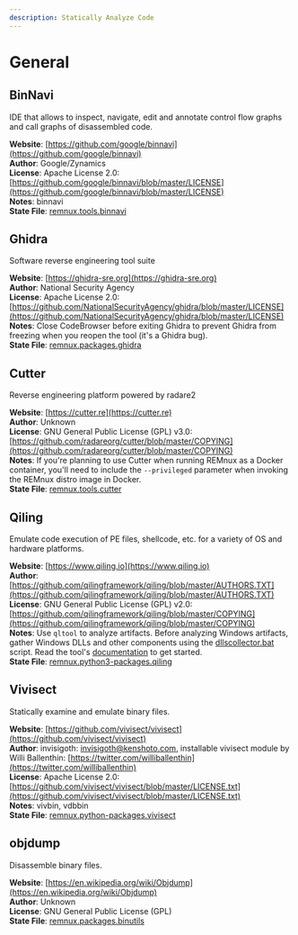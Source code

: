 ```yaml
---
description: Statically Analyze Code
---
```


# General

## BinNavi

IDE that allows to inspect, navigate, edit and annotate control flow graphs and call graphs of disassembled code.

**Website**: [https://github.com/google/binnavi](https://github.com/google/binnavi)  
**Author**: Google/Zynamics  
**License**: Apache License 2.0: [https://github.com/google/binnavi/blob/master/LICENSE](https://github.com/google/binnavi/blob/master/LICENSE)  
**Notes**: binnavi  
**State File**: [remnux.tools.binnavi](https://github.com/REMnux/salt-states/blob/master/remnux/tools/binnavi.sls)

## Ghidra

Software reverse engineering tool suite

**Website**: [https://ghidra-sre.org](https://ghidra-sre.org)  
**Author**: National Security Agency  
**License**: Apache License 2.0: [https://github.com/NationalSecurityAgency/ghidra/blob/master/LICENSE](https://github.com/NationalSecurityAgency/ghidra/blob/master/LICENSE)  
**Notes**: Close CodeBrowser before exiting Ghidra to prevent Ghidra from freezing when you reopen the tool \(it's a Ghidra bug\).  
**State File**: [remnux.packages.ghidra](https://github.com/REMnux/salt-states/blob/master/remnux/packages/ghidra.sls)

## Cutter

Reverse engineering platform powered by radare2

**Website**: [https://cutter.re](https://cutter.re)  
**Author**: Unknown  
**License**: GNU General Public License \(GPL\) v3.0: [https://github.com/radareorg/cutter/blob/master/COPYING](https://github.com/radareorg/cutter/blob/master/COPYING)  
**Notes**: If you're planning to use Cutter when running REMnux as a Docker container, you'll need to include the `--privileged` parameter when invoking the REMnux distro image in Docker.  
**State File**: [remnux.tools.cutter](https://github.com/REMnux/salt-states/blob/master/remnux/tools/cutter.sls)

## Qiling

Emulate code execution of PE files, shellcode, etc. for a variety of OS and hardware platforms.

**Website**: [https://www.qiling.io](https://www.qiling.io)  
**Author**: [https://github.com/qilingframework/qiling/blob/master/AUTHORS.TXT](https://github.com/qilingframework/qiling/blob/master/AUTHORS.TXT)  
**License**: GNU General Public License \(GPL\) v2.0: [https://github.com/qilingframework/qiling/blob/master/COPYING](https://github.com/qilingframework/qiling/blob/master/COPYING)  
**Notes**: Use `qltool` to analyze artifacts. Before analyzing Windows artifacts, gather Windows DLLs and other components using the [dllscollector.bat](https://github.com/qilingframework/qiling/blob/master/examples/scripts/dllscollector.bat) script. Read the tool's [documentation](https://docs.qiling.io) to get started.  
**State File**: [remnux.python3-packages.qiling](https://github.com/REMnux/salt-states/blob/master/remnux/python3-packages/qiling.sls)

## Vivisect

Statically examine and emulate binary files.

**Website**: [https://github.com/vivisect/vivisect](https://github.com/vivisect/vivisect)  
**Author**: invisigoth: invisigoth@kenshoto.com, installable vivisect module by Willi Ballenthin: [https://twitter.com/williballenthin](https://twitter.com/williballenthin)  
**License**: Apache License 2.0: [https://github.com/vivisect/vivisect/blob/master/LICENSE.txt](https://github.com/vivisect/vivisect/blob/master/LICENSE.txt)  
**Notes**: vivbin, vdbbin  
**State File**: [remnux.python-packages.vivisect](https://github.com/REMnux/salt-states/blob/master/remnux/python-packages/vivisect.sls)

## objdump

Disassemble binary files.

**Website**: [https://en.wikipedia.org/wiki/Objdump](https://en.wikipedia.org/wiki/Objdump)  
**Author**: Unknown  
**License**: GNU General Public License \(GPL\)  
**State File**: [remnux.packages.binutils](https://github.com/REMnux/salt-states/blob/master/remnux/packages/binutils.sls)

